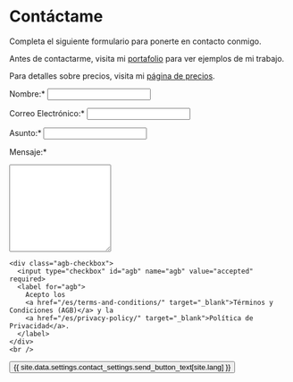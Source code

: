 # Contáctame

<div class="contactme">

<p>Completa el siguiente formulario para ponerte en contacto conmigo.</p>
<p>Antes de contactarme, visita mi <a href="/es/portraits/" class="button">portafolio</a> para ver ejemplos de mi trabajo.</p>
<p>Para detalles sobre precios, visita mi <a href="/es/pricing/" class="button">página de precios</a>.</p>

<form action="{{ site.data.settings.contact_settings.form_action }}" method="POST">
  <label for="name">Nombre:*</label>
  <input type="text" id="name" name="name" autocomplete="name" required>

  <label for="email">Correo Electrónico:*</label>
  <input type="email" id="email" name="_replyto" autocomplete="email" required>

  <label for="subject">Asunto:*</label>
  <input type="text" id="subject" name="subject" required>

  <label for="message">Mensaje:*</label>
  <textarea id="message" name="message" rows="10" required></textarea>

   <!-- Sección de Casilla de Verificación AGB -->
    <div class="agb-checkbox">
      <input type="checkbox" id="agb" name="agb" value="accepted" required>
      <label for="agb">
        Acepto los
        <a href="/es/terms-and-conditions/" target="_blank">Términos y Condiciones (AGB)</a> y la
        <a href="/es/privacy-policy/" target="_blank">Política de Privacidad</a>.
      </label>
    </div>
    <br />

  <input type="hidden" name="_subject" value="{{ site.data.settings.contact_settings.email_subject }}" />
  <input type="text" name="_gotcha" style="display: none;" class="contact-form__gotcha" val="">

  <button type="submit">{{ site.data.settings.contact_settings.send_button_text[site.lang] }}</button>
</form>
